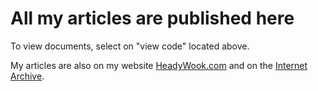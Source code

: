 # All my articles are published here

To view documents, select on "view code" located above.

My articles are also on my website [HeadyWook.com](http://headywook.com/) and on the [Internet Archive](https://archive.org/search.php?query=creator%3A%22Heady+Wook%22).
